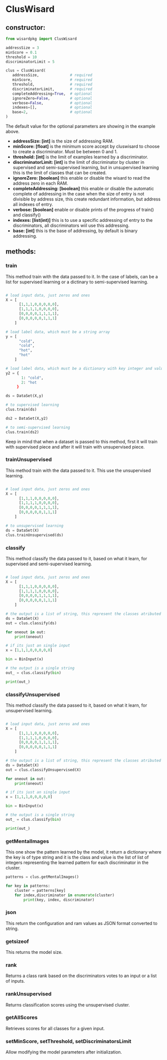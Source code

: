 # ClusWisard
## constructor:
```python
from wisardpkg import ClusWisard

addressSize = 3 
minScore = 0.1 
threshold = 10
discriminatorLimit = 5

clus = ClusWisard(
   addressSize,              # required
   minScore,                 # required
   threshold,                # required
   discriminatorLimit,       # required
   completeAddressing=True,  # optional
   ignoreZero=False,         # optional
   verbose=False,            # optional
   indexes=[],               # optional
   base=2,                   # optional
)
```
The default value for the optional parameters are showing in the example above.
- **addressSize: [int]** is the size of addressing RAM.
- **minScore: [float]** is the minimum score accept by cluswisard to choose to create a discriminator. Must be between 0 and 1.
- **threshold: [int]** is the limit of examples learned by a discriminator.
- **discriminatorLimit: [int]** is the limit of discriminator by cluster in supervised and semi-supervised learning, but in unsupervised learning this is the limit of classes that can be created.
- **ignoreZero: [boolean]** this enable or disable the wisard to read the address zero in each RAM.
- **completeAddressing: [boolean]** this enable or disable the automatic complete of addressing in the case when the size of entry is not divisible by address size, this create redundant information, but address all indexes of entry.
- **verbose: [boolean]** enable or disable prints of the progress of train() and classify()
- **indexes: [list(int)]** this is to use a specific addressing of entry to the discriminators, all discriminators wiil use this addressing.
- **base: [int]** this is the base of addressing, by default is binary addressing.

## methods:
### train
This method train with the data passed to it. In the case of labels, can be a list for supervised learning or a dictinary to semi-supervised learning.
```python

# load input data, just zeros and ones  
X = [
      [1,1,1,0,0,0,0,0],
      [1,1,1,1,0,0,0,0],
      [0,0,0,0,1,1,1,1],
      [0,0,0,0,0,1,1,1]
    ]

# load label data, which must be a string array
y = [
      "cold",
      "cold",
      "hot",
      "hot"
    ]

# load label data, which must be a dictionary with key integer and value string
y2 = {
       1: "cold",
       2: "hot
     }

ds = DataSet(X,y)

# to supervised learning
clus.train(ds)

ds2 = DataSet(X,y2)

# to semi-supervised learning
clus.train(ds2)

```
Keep in mind that when a dataset is passed to this method, first it will train with supervised piece and after it will train with unsupervised piece.
### trainUnsupervised
This method train with the data passed to it. This use the unsupervised learning.
```python

# load input data, just zeros and ones  
X = [
      [1,1,1,0,0,0,0,0],
      [1,1,1,1,0,0,0,0],
      [0,0,0,0,1,1,1,1],
      [0,0,0,0,0,1,1,1]
    ]

# to unsupervised learning
ds = DataSet(X)
clus.trainUnsupervised(ds)

```
### classify
This method classify the data passed to it, based on what it learn, for supervised and semi-supervised learning.
```python

# load input data, just zeros and ones  
X = [
      [1,1,1,0,0,0,0,0],
      [1,1,1,1,0,0,0,0],
      [0,0,0,0,1,1,1,1],
      [0,0,0,0,0,1,1,1]
    ]

# the output is a list of string, this represent the classes atributed to each input
ds = DataSet(X)
out = clus.classify(ds)

for oneout in out:
    print(oneout)

# if its just an single input
x = [1,1,1,0,0,0,0,0]

bin = BinInput(x)

# the output is a single string
out_ = clus.classify(bin)

print(out_)
```

### classifyUnsupervised
This method classify the data passed to it, based on what it learn, for unsupervised learning.
```python

# load input data, just zeros and ones  
X = [
      [1,1,1,0,0,0,0,0],
      [1,1,1,1,0,0,0,0],
      [0,0,0,0,1,1,1,1],
      [0,0,0,0,0,1,1,1]
    ]

# the output is a list of string, this represent the classes atributed to each input
ds = DataSet(X)
out = clus.classifyUnsupervised(X)

for oneout in out:
    print(oneout)

# if its just an single input
x = [1,1,1,0,0,0,0,0]

bin = BinInput(x)

# the output is a single string
out_ = clus.classify(bin)

print(out_)
```

### getMentalImages
This one show the pattern learned by the model, it return a dictionary where the key is of type string and it is the class and value is the list of list of integers representing the learned pattern for each discriminator in the cluster.
```python
patterns = clus.getMentalImages()

for key in patterns:
    cluster = patterns[key]
    for index,discriminator in enumerate(cluster)
        print(key, index, discriminator)

```
### json
This return the configuration and ram values as JSON format converted to string.
### getsizeof
This returns the model size.
### rank
Returns a class rank based on the discriminators votes to an input or a list of inputs.
### rankUnsupervised
Returns classification scores using the unsupervised cluster.
### getAllScores
Retrieves scores for all classes for a given input.
### setMinScore, setThreshold, setDiscriminatorsLimit
Allow modifying the model parameters after initialization.
